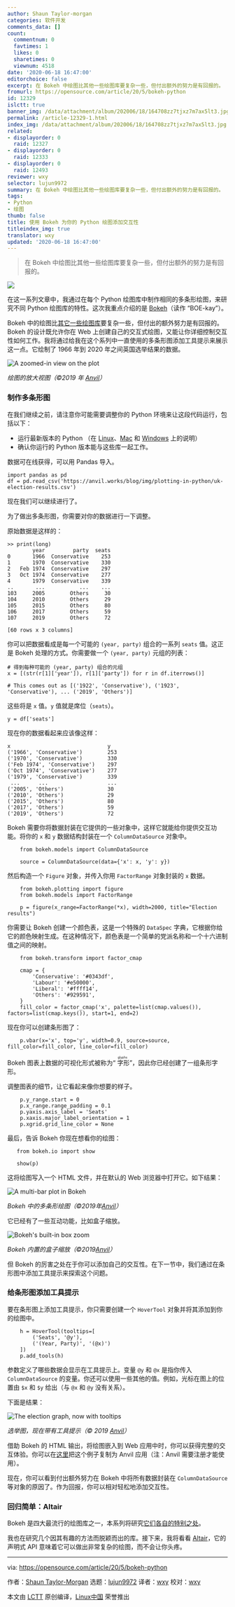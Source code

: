 ```yaml
---
author: Shaun Taylor-morgan
categories: 软件开发
comments_data: []
count:
  commentnum: 0
  favtimes: 1
  likes: 0
  sharetimes: 0
  viewnum: 4518
date: '2020-06-18 16:47:00'
editorchoice: false
excerpt: 在 Bokeh 中绘图比其他一些绘图库要复杂一些，但付出额外的努力是有回报的。
fromurl: https://opensource.com/article/20/5/bokeh-python
id: 12329
islctt: true
banner_img: /data/attachment/album/202006/18/164708zz7tjxz7m7ax5lt3.jpg
permalink: /article-12329-1.html
index_img: /data/attachment/album/202006/18/164708zz7tjxz7m7ax5lt3.jpg.thumb.jpg
related:
- displayorder: 0
  raid: 12327
- displayorder: 0
  raid: 12333
- displayorder: 0
  raid: 12493
reviewer: wxy
selector: lujun9972
summary: 在 Bokeh 中绘图比其他一些绘图库要复杂一些，但付出额外的努力是有回报的。
tags:
- Python
- 绘图
thumb: false
title: 使用 Bokeh 为你的 Python 绘图添加交互性
titleindex_img: true
translator: wxy
updated: '2020-06-18 16:47:00'
---
```



> 
> 在 Bokeh 中绘图比其他一些绘图库要复杂一些，但付出额外的努力是有回报的。
> 
> 
> 


![](/data/attachment/album/202006/18/164708zz7tjxz7m7ax5lt3.jpg)


在这一系列文章中，我通过在每个 Python 绘图库中制作相同的多条形绘图，来研究不同 Python 绘图库的特性。这次我重点介绍的是 [Bokeh](https://bokeh.org/)（读作 “BOE-kay”）。


Bokeh 中的绘图比[其它一些绘图库](/article-12327-1.html)要复杂一些，但付出的额外努力是有回报的。Bokeh 的设计既允许你在 Web 上创建自己的交互式绘图，又能让你详细控制交互性如何工作。我将通过给我在这个系列中一直使用的多条形图添加工具提示来展示这一点。它绘制了 1966 年到 2020 年之间英国选举结果的数据。


![](/data/attachment/album/202006/18/164745tbgswq11b3qqqito.png "A zoomed-in view on the plot")


*绘图的放大视图（©2019 年 [Anvil](https://anvil.works/blog/plotting-in-bokeh)）*


### 制作多条形图


在我们继续之前，请注意你可能需要调整你的 Python 环境来让这段代码运行，包括以下：


* 运行最新版本的 Python （在 [Linux](https://opensource.com/article/20/4/install-python-linux)、[Mac](https://opensource.com/article/19/5/python-3-default-mac) 和 [Windows](https://opensource.com/article/19/8/how-install-python-windows) 上的说明）
* 确认你运行的 Python 版本能与这些库一起工作。


数据可在线获得，可以用 Pandas 导入。



```
import pandas as pd
df = pd.read_csv('https://anvil.works/blog/img/plotting-in-python/uk-election-results.csv')

```

现在我们可以继续进行了。


为了做出多条形图，你需要对你的数据进行一下调整。


原始数据是这样的：



```
>> print(long)
        year         party  seats
0       1966  Conservative    253
1       1970  Conservative    330
2   Feb 1974  Conservative    297
3   Oct 1974  Conservative    277
4       1979  Conservative    339
..       ...           ...    ...
103     2005        Others     30
104     2010        Others     29
105     2015        Others     80
106     2017        Others     59
107     2019        Others     72

[60 rows x 3 columns]

```

你可以把数据看成是每一个可能的 `(year, party)` 组合的一系列 `seats` 值。这正是 Bokeh 处理的方式。你需要做一个 `(year, party)` 元组的列表：



```
# 得到每种可能的 (year, party) 组合的元组
x = [(str(r[1]['year']), r[1]['party']) for r in df.iterrows()]
   
# This comes out as [('1922', 'Conservative'), ('1923', 'Conservative'), ... ('2019', 'Others')]

```

这些将是 `x` 值。`y` 值就是席位（`seats`）。



```
y = df['seats']

```

现在你的数据看起来应该像这样：



```
x                               y
('1966', 'Conservative')        253
('1970', 'Conservative')        330
('Feb 1974', 'Conservative')    297
('Oct 1974', 'Conservative')    277
('1979', 'Conservative')        339
 ...      ...                   ...
('2005', 'Others')              30
('2010', 'Others')              29
('2015', 'Others')              80
('2017', 'Others')              59
('2019', 'Others')              72

```

Bokeh 需要你将数据封装在它提供的一些对象中，这样它就能给你提供交互功能。将你的 `x` 和 `y` 数据结构封装在一个 `ColumnDataSource` 对象中。



```
    from bokeh.models import ColumnDataSource

    source = ColumnDataSource(data={'x': x, 'y': y})

```

然后构造一个 `Figure` 对象，并传入你用 `FactorRange` 对象封装的 `x` 数据。



```
    from bokeh.plotting import figure
    from bokeh.models import FactorRange
   
    p = figure(x_range=FactorRange(*x), width=2000, title="Election results")

```

你需要让 Bokeh 创建一个颜色表，这是一个特殊的 `DataSpec` 字典，它根据你给它的颜色映射生成。在这种情况下，颜色表是一个简单的党派名称和一个十六进制值之间的映射。



```
    from bokeh.transform import factor_cmap

    cmap = {
        'Conservative': '#0343df',
        'Labour': '#e50000',
        'Liberal': '#ffff14',
        'Others': '#929591',
    }
    fill_color = factor_cmap('x', palette=list(cmap.values()), factors=list(cmap.keys()), start=1, end=2)

```

现在你可以创建条形图了：



```
    p.vbar(x='x', top='y', width=0.9, source=source, fill_color=fill_color, line_color=fill_color)

```

Bokeh 图表上数据的可视化形式被称为“<ruby> 字形 <rt>  glyphs </rt></ruby>”，因此你已经创建了一组条形字形。


调整图表的细节，让它看起来像你想要的样子。



```
    p.y_range.start = 0
    p.x_range.range_padding = 0.1
    p.yaxis.axis_label = 'Seats'
    p.xaxis.major_label_orientation = 1
    p.xgrid.grid_line_color = None

```

最后，告诉 Bokeh 你现在想看你的绘图：



```
   from bokeh.io import show

   show(p)

```

这将绘图写入一个 HTML 文件，并在默认的 Web 浏览器中打开它。如下结果：


![](/data/attachment/album/202006/18/164747njmjfybwkbb9jlgv.png "A multi-bar plot in Bokeh")


*Bokeh 中的多条形绘图（©2019年[Anvil](https://anvil.works/blog/plotting-in-bokeh)）*


它已经有了一些互动功能，比如盒子缩放。


![](/data/attachment/album/202006/18/164826c8yyefswvspee6v6.gif "Bokeh's built-in box zoom")


*Bokeh 内置的盒子缩放（©2019[Anvil](https://anvil.works/blog/plotting-in-bokeh)）*


但 Bokeh 的厉害之处在于你可以添加自己的交互性。在下一节中，我们通过在条形图中添加工具提示来探索这个问题。


### 给条形图添加工具提示


要在条形图上添加工具提示，你只需要创建一个 `HoverTool` 对象并将其添加到你的绘图中。



```
    h = HoverTool(tooltips=[
        ('Seats', '@y'),
        ('(Year, Party)', '(@x)')
    ])
    p.add_tools(h)

```

参数定义了哪些数据会显示在工具提示上。变量 `@y` 和 `@x` 是指你传入 `ColumnDataSource` 的变量。你还可以使用一些其他的值。例如，光标在图上的位置由 `$x` 和 `$y` 给出（与 `@x` 和 `@y` 没有关系）。


下面是结果：


![](/data/attachment/album/202006/18/164835yihiiitmiiwu5tpl.gif "The election graph, now with tooltips")


*选举图，现在带有工具提示（© 2019 [Anvil](https://anvil.works/blog/plotting-in-bokeh)）*


借助 Bokeh 的 HTML 输出，将绘图嵌入到 Web 应用中时，你可以获得完整的交互体验。你可以在[这里](https://anvil.works/build#clone:CFRUWSM6PQ6JUUXH%3dSX4SACDSXBB4UOIVEVPWXH55%7cMYTOLCU2HM5WKJYM%3d6VJKGRSF74TCCVDG5CTVDOCS)把这个例子复制为 Anvil 应用（注：Anvil 需要注册才能使用）。


现在，你可以看到付出额外努力在 Bokeh 中将所有数据封装在 `ColumnDataSource` 等对象的原因了。作为回报，你可以相对轻松地添加交互性。


### 回归简单：Altair


Bokeh 是四大最流行的绘图库之一，本系列将研究[它们各自的特别之处](https://opensource.com/article/20/4/plot-data-python)。


我也在研究几个因其有趣的方法而脱颖而出的库。接下来，我将看看 [Altair](https://altair-viz.github.io/)，它的声明式 API 意味着它可以做出非常复杂的绘图，而不会让你头疼。




---


via: <https://opensource.com/article/20/5/bokeh-python>


作者：[Shaun Taylor-Morgan](https://opensource.com/users/shaun-taylor-morgan) 选题：[lujun9972](https://github.com/lujun9972) 译者：[wxy](https://github.com/wxy) 校对：[wxy](https://github.com/wxy)


本文由 [LCTT](https://github.com/LCTT/TranslateProject) 原创编译，[Linux中国](https://linux.cn/) 荣誉推出